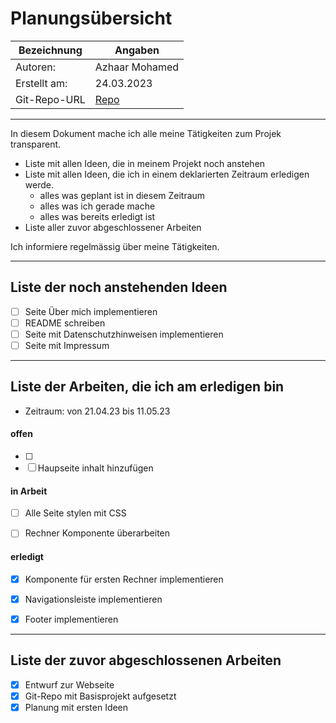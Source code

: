 # <Projekt> Planungsübersicht

| Bezeichnung    | Angaben        |
| -------------- | ---------------|
| Autoren:       | Azhaar Mohamed |
| Erstellt am:   | 24.03.2023     |
| Git-Repo-URL   | [Repo](https://github.com/azhaarmohamed20/versicherungsrechner) |

---

In diesem Dokument mache ich alle meine Tätigkeiten zum Projek transparent.

* Liste mit allen Ideen, die in meinem Projekt noch anstehen
* Liste mit allen Ideen, die ich in einem deklarierten Zeitraum erledigen werde.
   * alles was geplant ist in diesem Zeitraum
   * alles was ich gerade mache
   * alles was bereits erledigt ist
* Liste aller zuvor abgeschlossener Arbeiten
   
Ich informiere regelmässig über meine Tätigkeiten.

   
---

## Liste der noch anstehenden Ideen

* [ ] Seite Über mich implementieren
* [ ] README schreiben
* [ ] Seite mit Datenschutzhinweisen implementieren
* [ ] Seite mit Impressum

---

## Liste der Arbeiten, die ich am erledigen bin

* Zeitraum: von 21.04.23 bis 11.05.23

#### offen

* [ ] 
* [ ] Haupseite inhalt hinzufügen

#### in Arbeit

* [ ] Alle Seite stylen mit CSS
* [ ] Rechner Komponente überarbeiten


#### erledigt

* [x] Komponente für ersten Rechner implementieren
* [x] Navigationsleiste implementieren
* [x] Footer implementieren


---

## Liste der zuvor abgeschlossenen Arbeiten

* [x] Entwurf zur Webseite
* [x] Git-Repo mit Basisprojekt aufgesetzt
* [x] Planung mit ersten Ideen
